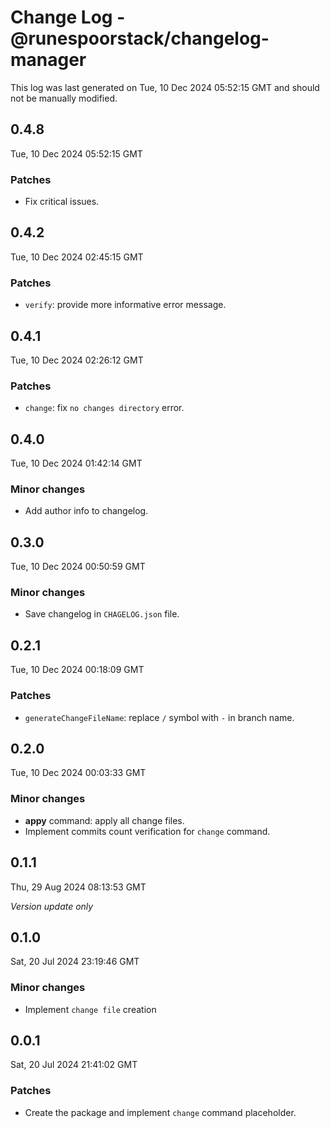 # Change Log - @runespoorstack/changelog-manager

This log was last generated on Tue, 10 Dec 2024 05:52:15 GMT and should not be manually modified.

## 0.4.8
Tue, 10 Dec 2024 05:52:15 GMT

### Patches

- Fix critical issues.

## 0.4.2
Tue, 10 Dec 2024 02:45:15 GMT

### Patches

- `verify`: provide more informative error message.

## 0.4.1
Tue, 10 Dec 2024 02:26:12 GMT

### Patches

- `change`: fix `no changes directory` error.

## 0.4.0
Tue, 10 Dec 2024 01:42:14 GMT

### Minor changes

- Add author info to changelog.

## 0.3.0
Tue, 10 Dec 2024 00:50:59 GMT

### Minor changes

- Save changelog in `CHAGELOG.json` file.

## 0.2.1
Tue, 10 Dec 2024 00:18:09 GMT

### Patches

- `generateChangeFileName`: replace `/` symbol with `-` in branch name.

## 0.2.0
Tue, 10 Dec 2024 00:03:33 GMT

### Minor changes

- **appy** command: apply all change files.
- Implement commits count verification for `change` command.

## 0.1.1
Thu, 29 Aug 2024 08:13:53 GMT

_Version update only_

## 0.1.0
Sat, 20 Jul 2024 23:19:46 GMT

### Minor changes

- Implement `change file` creation

## 0.0.1
Sat, 20 Jul 2024 21:41:02 GMT

### Patches

- Create the package and implement `change` command placeholder.

